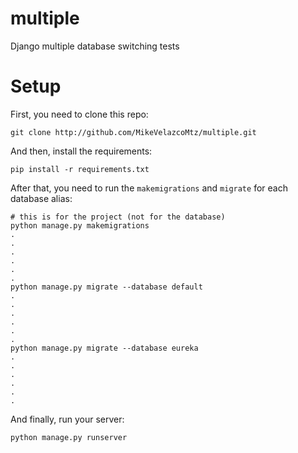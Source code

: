 # multiple
Django multiple database switching tests

# Setup

First, you need to clone this repo:

~~~
git clone http://github.com/MikeVelazcoMtz/multiple.git
~~~

And then, install the requirements:

~~~
pip install -r requirements.txt
~~~

After that, you need to run the `makemigrations` and `migrate` for each database alias:

~~~
# this is for the project (not for the database)
python manage.py makemigrations
.
.
.
.
.
.
python manage.py migrate --database default
.
.
.
.
.
.
python manage.py migrate --database eureka
.
.
.
.
.
.
~~~

And finally, run your server:

~~~
python manage.py runserver
~~~
